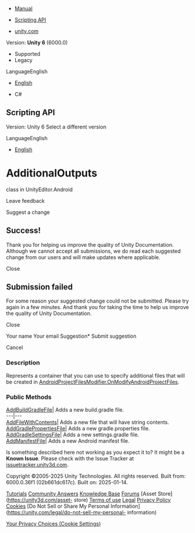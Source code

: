 [ ]()

  * [Manual](../Manual/index.html)
  * [Scripting API](../ScriptReference/index.html)

  * [unity.com](https://unity.com/)

Version: **Unity 6** (6000.0)

  * Supported
  * Legacy

LanguageEnglish

  * [English]()

  * C#

[ ](https://docs.unity3d.com)

## Scripting API

Version: Unity 6 Select a different version

LanguageEnglish

  * [English]()

# AdditionalOutputs

class in UnityEditor.Android

Leave feedback

Suggest a change

## Success!

Thank you for helping us improve the quality of Unity Documentation. Although
we cannot accept all submissions, we do read each suggested change from our
users and will make updates where applicable.

Close

## Submission failed

For some reason your suggested change could not be submitted. Please <a>try
again</a> in a few minutes. And thank you for taking the time to help us
improve the quality of Unity Documentation.

Close

Your name Your email Suggestion* Submit suggestion

Cancel

[ ]()

### Description

Represents a container that you can use to specify additional files that will
be created in
[AndroidProjectFilesModifier.OnModifyAndroidProjectFiles](Android.AndroidProjectFilesModifier.OnModifyAndroidProjectFiles.html).

### Public Methods

[AddBuildGradleFile](Android.AndroidProjectFilesModifierContext.AdditionalOutputs.AddBuildGradleFile.html)|
Adds a new build.gradle file.  
---|---  
[AddFileWithContents](Android.AndroidProjectFilesModifierContext.AdditionalOutputs.AddFileWithContents.html)|
Adds a new file that will have string contents.  
[AddGradlePropertiesFile](Android.AndroidProjectFilesModifierContext.AdditionalOutputs.AddGradlePropertiesFile.html)|
Adds a new gradle.properties file.  
[AddGradleSettingsFile](Android.AndroidProjectFilesModifierContext.AdditionalOutputs.AddGradleSettingsFile.html)|
Adds a new settings.gradle file.  
[AddManifestFile](Android.AndroidProjectFilesModifierContext.AdditionalOutputs.AddManifestFile.html)|
Adds a new Android manifest file.  
  
Is something described here not working as you expect it to? It might be a
**Known Issue**. Please check with the Issue Tracker at
[issuetracker.unity3d.com](https://issuetracker.unity3d.com).

Copyright ©2005-2025 Unity Technologies. All rights reserved. Built from:
6000.0.36f1 (02b661dc617c). Built on: 2025-01-14.

[Tutorials](https://unity3d.com/learn) [Community
Answers](https://answers.unity3d.com) [Knowledge
Base](https://support.unity3d.com/hc/en-us)
[Forums](https://forum.unity3d.com) [Asset Store](https://unity3d.com/asset-
store) [Terms of use](https://docs.unity3d.com/Manual/TermsOfUse.html)
[Legal](https://unity.com/legal) [Privacy
Policy](https://unity.com/legal/privacy-policy)
[Cookies](https://unity.com/legal/cookie-policy) [Do Not Sell or Share My
Personal Information](https://unity.com/legal/do-not-sell-my-personal-
information)

[Your Privacy Choices (Cookie Settings)](javascript:void\(0\);)

